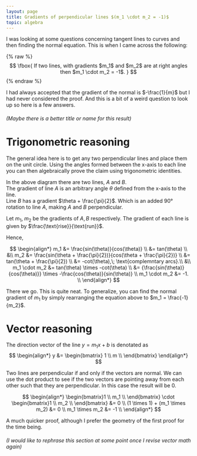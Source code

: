 ```yaml
---
layout: page
title: Gradients of perpendicular lines $(m_1 \cdot m_2 = -1)$
topic: algebra
---
```

I was looking at some questions concerning tangent lines to curves and then finding the normal equation. This is when I came across the following:

{% raw %} <!-- tell jekyll to not take any notice of syntax for liquid etc. -->
$$
\fbox{
	If two lines, with gradients $m_1$ and $m_2$ are at right angles then $m_1 \cdot m_2 = -1$.
}
$$
{% endraw %}

I had always accepted that the gradient of the normal is $-\frac{1}{m}$ but I had never considered the proof. And this is a bit of a weird question to look up so here is a few answers.
<h6>(Maybe there is a better title or name for this result)</h6>  

# Trigonometric reasoning

The general idea here is to get any two perpendicular lines and place them on the unit circle. Using the angles formed between the x-axis to each line you can then algebraically prove the claim using trigonometric identities. 

<!-- https://tex.stackexchange.com/questions/269916/drawing-the-unit-circle-on-the-r2-plane-and-some-extra-features -->
<!-- The above link has an interesting way of listing points and other stuff. I should read this later -->
<script type="text/tikz">
$$

\begin{tikzpicture}
\tikzset{>=stealth}
% draw axises and labels. Store a single coordinate to have the
% direction of the x axis
\draw[<->] (-4.0,0) -- ++(8,0) coordinate (X) node[below] {$x$};
\draw[<->] (0,-4.0) -- ++(0,8) node[left] {$y$};


\newcommand\CircleRadius{3cm}
\draw (0,0) circle (\CircleRadius);

\coordinate[label=A]  		(A) at (60:3);
\coordinate[label=B]  		(B) at (150:3);
\coordinate                 (O) at (0:0);

% The scripts I am running have problems with the proper labeling. So this is a hack
\coordinate[label=$\theta$]  				(ang1) at (0:0.4);
\coordinate[label=$\theta+(\pi/2)$]  		(ang2) at (125:0.6);

% For dotted lines
\coordinate  		(A1) at (60:5);
\coordinate  		(B1) at (150:5);
\coordinate  		(A2) at (-30:5);
\coordinate  		(B2) at (-120:5);

% angles
\draw[thick]    (O) -- (A)  (O) -- (B); 	% Lines on circle
% Dotted lines
\draw[dotted]   (O) -- (A1)  (O) -- (B1) (O) -- (A2)  (O) -- (B2); 
\end{tikzpicture}

$$
</script>

In the above diagram there are two lines, $A$ and $B$.  
The gradient of line $A$ is an arbitrary angle $\theta$ defined from the x-axis to the line.  
Line $B$ has a gradient $\theta + \frac{\pi}{2}$. Which is an added $90°$ rotation to line $A$, making $A$ and $B$ perpendicular.


Let $m_1, \; m_2$ be the gradients of $A, B$ respectively. The gradient of each line is given by $\frac{\text{rise}}{\text{run}}$.  

Hence, 

$$
\begin{align*}
    m_1 &= \frac{sin(\theta)}{cos(\theta)} \\
   		&= tan(\theta) \\
   		&\\
   	m_2 &= \frac{sin(\theta + \frac{\pi}{2})}{cos(\theta + \frac{\pi}{2})} \\
   	&= tan(\theta + \frac{\pi}{2}) \\
   	&= -cot(\theta),\; \text{complemntary arcs}.\\
   		&\\
   	m_1 \cdot m_2 &= tan(\theta) \times -cot(\theta) \\
   				   &= {\frac{sin(\theta)}{cos(\theta)}} \times -\frac{cos(\theta)}{sin(\theta)} \\
   	m_1 \cdot m_2 &= -1. \\
\end{align*}
$$

There we go. This is quite neat. To generalize, you can find the normal gradient of $m_1$ by simply rearranging the equation above to $m_1 = \frac{-1}{m_2}$.

# Vector reasoning
The direction vector of the line $y = m_1x + b$ is denotated as 
$$
  \begin{align*}
    y &= \begin{bmatrix}
           1 \\
           m \\
         \end{bmatrix}
  \end{align*}
$$

Two lines are perpendicular if and only if the vectors are normal. We can use the dot product to see if the two vectors are pointing away from each other such that they are perpendicular. In this case the result will be $0$. 

$$
  \begin{align*}
  	\begin{bmatrix}1 \\ m_1 \\ \end{bmatrix} \cdot \begin{bmatrix}1 \\ m_2 \\ \end{bmatrix} &= 0 \\
  	(1 \times 1) + (m_1 \times m_2) &= 0 \\
  	m_1 \times m_2 &= -1 \\
  \end{align*}
$$

A much quicker proof, although I prefer the geometry of the first proof for the time being.

<h6>(I would like to rephrase this section at some point once I revise vector math again)</h6>